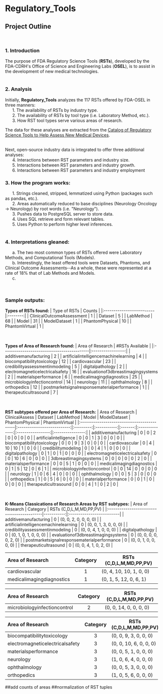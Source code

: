 # Regulatory_Tools

<h2>Project Outline</h2>
<br><h3>1. Introduction</h3>
The purpose of FDA Regulatory Science Tools (<b>RSTs</b>), developed by the FDA-CDRH's Office of Science and Engineering Labs (<b>OSEL</b>), is to assist in the development of new medical technologies.<br><br>  

<h3>2. Analysis</h3>
Initially, <b>Regulatory_Tools</b> analyzes the 117 RSTs offered by FDA-OSEL in three manners:</h3><br>
&nbsp;&nbsp;&nbsp;&nbsp;&nbsp;&nbsp;1. The availability of RSTs by industry type. <br>
&nbsp;&nbsp;&nbsp;&nbsp;&nbsp;&nbsp;2. The availability of RSTs by tool type (i.e. Laboratory Method, etc.). <br>
&nbsp;&nbsp;&nbsp;&nbsp;&nbsp;&nbsp;3. How RST tool types serve various areas of research. <br>

The data for these analyses are extracted from the [Catalog of Regulatory Science Tools to Help Assess New Medical Devices](https://www.fda.gov/medical-devices/science-and-research-medical-devices/catalog-regulatory-science-tools-help-assess-new-medical-devices).
  

<br>Next, open-source industry data is integrated to offer three additional analyses: <br>
&nbsp;&nbsp;&nbsp;&nbsp;&nbsp;&nbsp;4. Interactions between RST parameters and industry size. <br>
&nbsp;&nbsp;&nbsp;&nbsp;&nbsp;&nbsp;5. Interactions between RST parameters and industry growth. <br>
&nbsp;&nbsp;&nbsp;&nbsp;&nbsp;&nbsp;6. Interactions between RST parameters and industry employment <br> 

<h3>3. How the program works:</h3>
&nbsp;&nbsp;&nbsp;&nbsp;&nbsp;&nbsp;1. Strings cleaned, stripped, lemmatized using Python (packages such as pandas, etc.). <br>
&nbsp;&nbsp;&nbsp;&nbsp;&nbsp;&nbsp;2. Areas automatically reduced to base disciplines (Neurology Oncology -> Neurology) by root words (i.e. "Neurology"). <br>
&nbsp;&nbsp;&nbsp;&nbsp;&nbsp;&nbsp;3. Pushes data to PostgreSQL server to store data. <br>
&nbsp;&nbsp;&nbsp;&nbsp;&nbsp;&nbsp;4. Uses SQL retrieve and form relevant tables. <br>
&nbsp;&nbsp;&nbsp;&nbsp;&nbsp;&nbsp;5. Uses Python to perform higher level inferences. <br><br>

<h3>4. Interpretations gleaned:</h3>
&nbsp;&nbsp;&nbsp;&nbsp;&nbsp;&nbsp;a. The two most common types of RSTs offered were Laboratory Methods, and Computational Tools (Models).<br>
&nbsp;&nbsp;&nbsp;&nbsp;&nbsp;&nbsp;b. Interestingly, the least offered tools were Datasets, Phantoms, and Clinical Outcome Assessments--As a whole, these were represented at a rate of 18% that of Lab Methods and Models.<br>
&nbsp;&nbsp;&nbsp;&nbsp;&nbsp;&nbsp;c. 

<br><h3>Sample outputs:</h3>

<b>Types of RSTs found: </b>
| Type of RSTs              |   Counts |
|:--------------------------|:--------:|
| ClinicalOutcomeAssessment |        1 |
| Dataset                   |        5 |
| LabMethod                 |       68 |
| Model                     |       31 |
| ModelDataset              |        1 |
| PhantomPhysical           |       10 |
| PhantomVirtual            |        1 |

<br><br><b>Types of Area of Research found: </b>
| Area of Research                            |   #RSTs Available |
|:--------------------------------------------|:-----------------:|
| additivemanufacturing                       |                 2 |
| artificialintelligencemachinelearning       |                 4 |
| biocompatibilitytoxicology                  |                12 |
| cardiovascular                              |                23 |
| credibilityassessmentinmodeling             |                 5 |
| digitalpathology                            |                 2 |
| electromagneticelectricalsafety             |                16 |
| evaluationof3dbreastimagingsystems          |                 2 |
| materialsperformance                        |                 6 |
| medicalimagingdiagnostics                   |                25 |
| microbiologyinfectioncontrol                |                14 |
| neurology                                   |                11 |
| ophthalmology                               |                 8 |
| orthopedics                                 |                12 |
| postmarketsignalresponsematerialperformance |                 1 |
| therapeuticultrasound                       |                 7 |

<br><br><b>RST subtypes offered per Area of Research:</b>
| Area of Research                            |   ClinicalAssess            |   Dataset |   LabMethod |   Model |   ModelDataset |   PhantomPhysical |   PhantomVirtual |
|:--------------------------------------------|:---------------------------:|:---------:|:-----------:|:-------:|:--------------:|:-----------------:|:----------------:|
| additivemanufacturing                       |                           0 |         0 |           2 |       0 |              0 |                 0 |                0 |
| artificialintelligence                      |                           0 |         0 |           1 |       3 |              0 |                 0 |                0 |
| biocompatibilitytoxicology                  |                           0 |         0 |           9 |       3 |              0 |                 0 |                0 |
| cardiovascular                              |                           0 |         4 |          10 |      10 |              1 |                 0 |                0 |
| credibilitymodeling                         |                           0 |         0 |           4 |       1 |              0 |                 0 |                0 |
| digitalpathology                            |                           0 |         1 |           0 |       1 |              0 |                 0 |                0 |
| electromagneticelectricalsafety             |                           0 |         0 |          10 |       6 |              0 |                 0 |                0 |
| 3dbreastimagingsystems                      |                           0 |         0 |           0 |       0 |              0 |                 2 |                0 |
| materialsperformance                        |                           0 |         0 |           5 |       1 |              0 |                 0 |                0 |
| medicalimagingdiagnostics                   |                           0 |         1 |           5 |      12 |              0 |                 6 |                1 |
| microbiologyinfectioncontrol                |                           0 |         0 |          14 |       0 |              0 |                 0 |                0 |
| neurology                                   |                           1 |         0 |           6 |       4 |              0 |                 0 |                0 |
| ophthalmology                               |                           0 |         0 |           5 |       3 |              0 |                 0 |                0 |
| orthopedics                                 |                           1 |         0 |           5 |       6 |              0 |                 0 |                0 |
| materialperformance                         |                           0 |         0 |           1 |       0 |              0 |                 0 |                0 |
| therapeuticultrasound                       |                           0 |         0 |           4 |       1 |              0 |                 2 |                0 |

<br><br><b>K-Means Classications of Research Areas by RST subtypes:</b>
| Area of Research                            |   Category | RSTs (C,D,L,M,MD,PP,PV)   |
|:--------------------------------------------|-----------:|:--------------------------|
| additivemanufacturing                       |          0 | (0, 0, 2, 0, 0, 0, 0)     |
| artificialintelligencemachinelearning       |          0 | (0, 0, 1, 3, 0, 0, 0)     |
| credibilityassessmentinmodeling             |          0 | (0, 0, 4, 1, 0, 0, 0)     |
| digitalpathology                            |          0 | (0, 1, 0, 1, 0, 0, 0)     |
| evaluationof3dbreastimagingsystems          |          0 | (0, 0, 0, 0, 0, 2, 0)     |
| postmarketsignalresponsematerialperformance |          0 | (0, 0, 1, 0, 0, 0, 0)     |
| therapeuticultrasound                       |          0 | (0, 0, 4, 1, 0, 2, 0)     |

| Area of Research                            |   Category | RSTs (C,D,L,M,MD,PP,PV)   |
|:--------------------------------------------|:----------:|---------------------------|
| cardiovascular                              |          1 | (0, 4, 10, 10, 1, 0, 0)   |
| medicalimagingdiagnostics                   |          1 | (0, 1, 5, 12, 0, 6, 1)    |

| Area of Research                            |   Category | RSTs (C,D,L,M,MD,PP,PV)   |
|:--------------------------------------------|:----------:|---------------------------|
| microbiologyinfectioncontrol                |          2 | (0, 0, 14, 0, 0, 0, 0)    |

| Area of Research                            |   Category | RSTs (C,D,L,M,MD,PP,PV)   |
|:--------------------------------------------|:----------:|---------------------------|
| biocompatibilitytoxicology                  |          3 | (0, 0, 9, 3, 0, 0, 0)     |
| electromagneticelectricalsafety             |          3 | (0, 0, 10, 6, 0, 0, 0)    |
| materialsperformance                        |          3 | (0, 0, 5, 1, 0, 0, 0)     |
| neurology                                   |          3 | (1, 0, 6, 4, 0, 0, 0)     |
| ophthalmology                               |          3 | (0, 0, 5, 3, 0, 0, 0)     |
| orthopedics                                 |          3 | (1, 0, 5, 6, 0, 0, 0)     |

##add counts of areas
##normalization of RST tuples